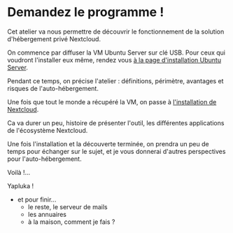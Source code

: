 # Demandez le programme !

Cet atelier va nous permettre de découvrir le fonctionnement
de la solution d'hébergement privé Nextcloud.

On commence par diffuser la VM Ubuntu Server sur clé USB.
Pour ceux qui voudront l'installer eux même, rendez vous [à la page d'installation Ubuntu Server](pages/ubuntu/installation.md).

Pendant ce temps, on précise l'atelier : 
définitions, périmètre, avantages et risques de l'auto-hébergement.

Une fois que tout le monde a récupéré la VM, 
on passe à [l'installation de Nextcloud](pages/nextcloud/installation.md).

Ca va durer un peu, histoire de présenter l'outil,
les différentes applications de l'écosystème Nextcloud.

Une fois l'installation et la découverte terminée, 
on prendra un peu de temps pour échanger sur le sujet, 
et je vous donnerai d'autres perspectives pour l'auto-hébergement.

Voilà !...

Yapluka !

- et pour finir...
    + le reste, le serveur de mails
    + les annuaires
    + à la maison, comment je fais ?


